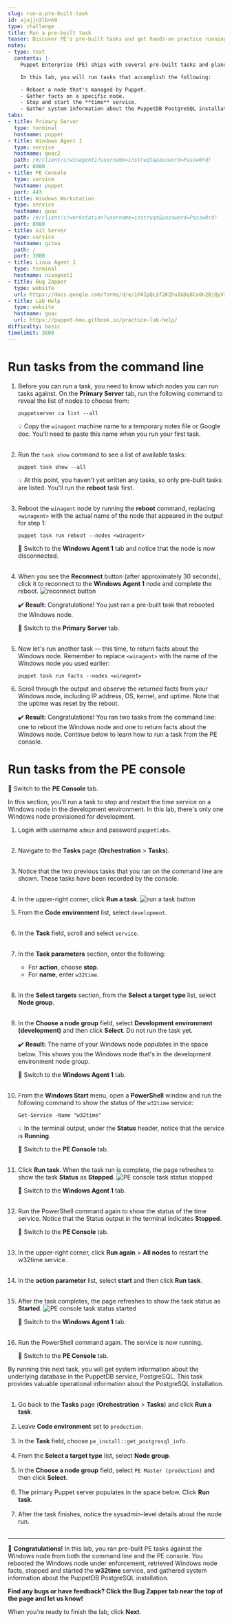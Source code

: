 ```yaml
---
slug: run-a-pre-built-task
id: ajujjn3lbvm9
type: challenge
title: Run a pre-built task
teaser: Discover PE's pre-built tasks and get hands-on practice running tasks.
notes:
- type: text
  contents: |-
    Puppet Enterprise (PE) ships with several pre-built tasks and plans that you can run from both the command line and the PE Console.

    In this lab, you will run tasks that accomplish the following:

    - Reboot a node that's managed by Puppet.
    - Gather facts on a specific node.
    - Stop and start the **time** service.
    - Gather system information about the PuppetDB PostgreSQL installation.
tabs:
- title: Primary Server
  type: terminal
  hostname: puppet
- title: Windows Agent 1
  type: service
  hostname: guac2
  path: /#/client/c/winagent1?username=instruqt&password=Passw0rd!
  port: 8080
- title: PE Console
  type: service
  hostname: puppet
  port: 443
- title: Windows Workstation
  type: service
  hostname: guac
  path: /#/client/c/workstation?username=instruqt&password=Passw0rd!
  port: 8080
- title: Git Server
  type: service
  hostname: gitea
  path: /
  port: 3000
- title: Linux Agent 1
  type: terminal
  hostname: nixagent1
- title: Bug Zapper
  type: website
  url: https://docs.google.com/forms/d/e/1FAIpQLSf2KZhuIGDq8Cu0n2BjQyVZgndh_cI3V-yZR7Lv7h_22P_mnw/viewform?embedded=true
- title: Lab Help
  type: website
  hostname: guac
  url: https://puppet-kmo.gitbook.io/practice-lab-help/
difficulty: basic
timelimit: 3600
---
```

Run tasks from the command line
========

1. Before you can run a task, you need to know which nodes you can run tasks against. On the **Primary Server** tab, run the following command to reveal the list of nodes to choose from:
    ```
    puppetserver ca list --all
    ```

    💡 Copy the `winagent` machine name to a temporary notes file or Google doc. You'll need to paste this name when you run your first task.<br><br>

1. Run the `task show` command to see a list of available tasks:
    ```
    puppet task show --all
    ```
    💡 At this point, you haven't yet written any tasks, so only pre-built tasks are listed. You'll run the **reboot** task first. <br><br>

1. Reboot the `winagent` node by running the **reboot** command, replacing `<winagent>` with the actual name of the node that appeared in the output for step 1:
    ```
    puppet task run reboot --nodes <winagent>
    ```
    🔀 Switch to the **Windows Agent 1** tab and notice that the node is now disconnected. <br><br>

1. When you see the **Reconnect** button (after approximately 30 seconds), click it to reconnect to the **Windows Agent 1** node and complete the reboot. ![reconnect button](https://storage.googleapis.com/instruqt-images/reconnect-100.png)

    ✔️ **Result:** Congratulations! You just ran a pre-built task that rebooted the Windows node.

    🔀 Switch to the **Primary Server** tab.<br><br>
1. Now let's run another task — this time, to return facts about the Windows node. Remember to replace `<winagent>` with the name of the Windows node you used earlier:
    ```
    puppet task run facts --nodes <winagent>
    ```
1. Scroll through the output and observe the returned facts from your Windows node, including IP address, OS, kernel, and uptime. Note that the uptime was reset by the reboot.

    ✔️ **Result:** Congratulations! You ran two tasks from the command line: one to reboot the Windows node and one to return facts about the Windows node. Continue below to learn how to run a task from the PE console.

Run tasks from the PE console
========

🔀 Switch to the **PE Console** tab.

In this section, you'll run a task to stop and restart the time service on a Windows node in the development environment. In this lab, there's only one Windows node provisioned for development.

1. Login with username `admin` and password `puppetlabs`.<br><br>
2. Navigate to the **Tasks** page (**Orchestration** > **Tasks**).<br><br>
3. Notice that the two previous tasks that you ran on the command line are shown. These tasks have been recorded by the console.<br><br>
4. In the upper-right corner, click **Run a task**. ![run a task button](https://storage.googleapis.com/instruqt-images/run-a-task.png)
5. From the **Code environment** list, select `development`.<br><br>
6. In the **Task** field, scroll and select `service`.<br><br>
7. In the **Task parameters** section, enter the following:
    - For **action**, choose **stop**.
    - For **name**, enter `w32time`.<br><br>
8. In the **Select targets** section, from the **Select a target type** list, select **Node group**.<br><br>
1. In the **Choose a node group** field, select **Development environment (development)** and then click **Select**. Do not run the task yet.

    ✔️ **Result:** The name of your Windows node populates in the space below. This shows you the Windows node that's in the development environment node group.

    🔀 Switch to the **Windows Agent 1** tab.<br><br>

1. From the **Windows Start** menu, open a **PowerShell** window and run the following command to show the status of the `w32time` service:
    ```
    Get-Service -Name "w32time"
    ```
    💡 In the terminal output, under the **Status** header, notice that the service is **Running**.

    🔀 Switch to the **PE Console** tab.<br><br>

11. Click **Run task**. When the task run is complete, the page refreshes to show the task **Status** as **Stopped**. ![PE console task status stopped](https://storage.googleapis.com/instruqt-images/status-stopped.png)

    🔀 Switch to the **Windows Agent 1** tab.<br><br>

12. Run the PowerShell command again to show the status of the time service. Notice that the Status output in the terminal indicates **Stopped**.

    🔀 Switch to the **PE Console** tab.<br><br>

13. In the upper-right corner, click **Run again** > **All nodes** to restart the w32time service.<br><br>
14. In the **action parameter** list, select **start** and then click **Run task**.<br><br>
15. After the task completes, the page refreshes to show the task status as **Started**. ![PE console task status started](https://storage.googleapis.com/instruqt-images/status-started.png)

    🔀 Switch to the **Windows Agent 1** tab.<br><br>

1. Run the PowerShell command again. The service is now running.

    🔀 Switch to the **PE Console** tab.

By running this next task, you will get system information about the underlying database in the PuppetDB service, PostgreSQL. This task provides valuable operational information about the PostgreSQL installation.<br><br>
1. Go back to the **Tasks** page (**Orchestration** > **Tasks**) and click **Run a task**.<br><br>
1. Leave **Code environment** set to `production`.<br><br>
1. In the **Task** field, choose `pe_install::get_postgresql_info`.<br><br>
1. From the **Select a target type** list, select **Node group**.<br><br>
1. In the **Choose a node group** field, select `PE Master (production)` and then click **Select**.<br><br>
1. The primary Puppet server populates in the space below. Click **Run task**.<br><br>
1. After the task finishes, notice the sysadmin-level details about the node run.<br><br>
---
🎈 **Congratulations!** In this lab, you ran pre-built PE tasks against the Windows node from both the command line and the PE console. You rebooted the Windows node under enforcement, retrieved Windows node facts, stopped and started the **w32time** service, and gathered system information about the PuppetDB PostgreSQL installation.

**Find any bugs or have feedback? Click the **Bug Zapper** tab near the top of the page and let us know!**

When you're ready to finish the lab, click **Next**.